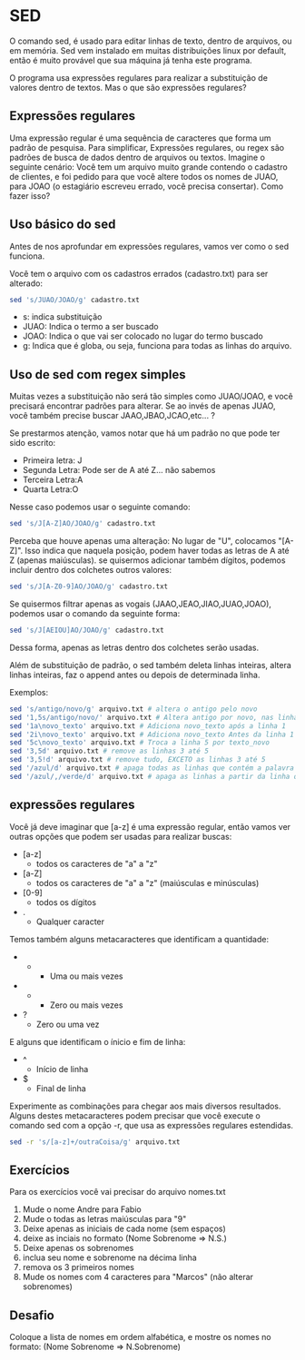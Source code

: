 # SED
O comando sed, é usado para editar linhas de texto, dentro de arquivos, ou em memória. Sed vem instalado em muitas distribuições linux por default, então é muito provável que sua máquina já tenha este programa.

O programa usa expressões regulares para realizar a substituição de valores dentro de textos. Mas o que são expressões regulares?

## Expressões regulares

Uma expressão regular é uma sequência de caracteres que forma um padrão de pesquisa. Para simplificar, Expressões regulares, ou regex são padrões de busca de dados dentro de arquivos ou textos. Imagine o seguinte cenário: Você tem um arquivo muito grande contendo o cadastro de clientes, e foi pedido para que você altere todos os nomes de JUAO, para JOAO (o estagiário escreveu errado, você precisa consertar). Como fazer isso?

## Uso básico do sed

Antes de nos aprofundar em expressões regulares, vamos ver como o sed funciona.

Você tem o arquivo com os cadastros errados (cadastro.txt) para ser alterado:

```bash
sed 's/JUAO/JOAO/g' cadastro.txt
```
* s: indica substituição
* JUAO: Indica o termo a ser buscado
* JOAO: Indica o que vai ser colocado no lugar do termo buscado
* g: Indica que é globa, ou seja, funciona para todas as linhas do arquivo.

## Uso de sed com regex simples

Muitas vezes a substituição não será tão simples como JUAO/JOAO, e você precisará encontrar padrões para alterar. Se ao invés de apenas JUAO, você também precise buscar JAAO,JBAO,JCAO,etc... ?

Se prestarmos atenção, vamos notar que há um padrão no que pode ter sido escrito:

* Primeira letra: J
* Segunda Letra: Pode ser de A até Z... não sabemos
* Terceira Letra:A
* Quarta Letra:O

Nesse caso podemos usar o seguinte comando:

```bash
sed 's/J[A-Z]AO/JOAO/g' cadastro.txt
```
Perceba que houve apenas uma alteração: No lugar de "U", colocamos "[A-Z]". Isso indica que naquela posição, podem haver todas as letras de A até Z (apenas maiúsculas). se quisermos adicionar também dígitos, podemos incluir dentro dos colchetes outros valores:
``` bash
sed 's/J[A-Z0-9]AO/JOAO/g' cadastro.txt
```

Se quisermos filtrar apenas as vogais (JAAO,JEAO,JIAO,JUAO,JOAO), podemos usar o comando da seguinte forma:

``` bash
sed 's/J[AEIOU]AO/JOAO/g' cadastro.txt
```
Dessa forma, apenas as letras dentro dos colchetes serão usadas.

Além de substituição de padrão, o sed também deleta linhas inteiras, altera linhas inteiras, faz o append antes ou depois de determinada linha.

Exemplos:

```bash
sed 's/antigo/novo/g' arquivo.txt # altera o antigo pelo novo
sed '1,5s/antigo/novo/' arquivo.txt # Altera antigo por novo, nas linhas 1 a 5
sed '1a\novo_texto' arquivo.txt # Adiciona novo_texto após a linha 1
sed '2i\novo_texto' arquivo.txt # Adiciona novo_texto Antes da linha 1
sed '5c\novo_texto' arquivo.txt # Troca a linha 5 por texto_novo
sed '3,5d' arquivo.txt # remove as linhas 3 até 5
sed '3,5!d' arquivo.txt # remove tudo, EXCETO as linhas 3 até 5
sed '/azul/d' arquivo.txt # apaga todas as linhas que contém a palavra azul
sed '/azul/,/verde/d' arquivo.txt # apaga as linhas a partir da linha que tem a palavra azul, até a linha que tem a palavra verde
```

## expressões regulares
Você já deve imaginar que [a-z] é uma expressão regular, então vamos ver outras opções que podem ser usadas para realizar buscas:

* [a-z]
    * todos os caracteres de "a" a "z"
* [a-Z]
    * todos os caracteres de "a" a "z" (maiúsculas e minúsculas)
* [0-9]
    * todos os dígitos
* .
    * Qualquer caracter

Temos também alguns metacaracteres que identificam a quantidade:

* +
    * Uma ou mais vezes
* *
    * Zero ou mais vezes
* ?
    * Zero ou uma vez

E alguns que identificam o ínicio e fim de linha:

* ^
    * Início de linha
* $
    * Final de linha

Experimente as combinações para chegar aos mais diversos resultados. Alguns destes metacaracteres podem precisar que você execute o comando sed com a opção -r, que usa as expressões regulares estendidas.

```bash
sed -r 's/[a-z]+/outraCoisa/g' arquivo.txt
```

## Exercícios
Para os exercícios você vai precisar do arquivo nomes.txt

1. Mude o nome Andre para Fabio
2. Mude o todas as letras maiúsculas para "9"
3. Deixe apenas as iniciais de cada nome (sem espaços)
4. deixe as inciais no formato (Nome Sobrenome => N.S.)
5. Deixe apenas os sobrenomes
6. inclua seu nome e sobrenome na décima linha
7. remova os 3 primeiros nomes
8. Mude os nomes com 4 caracteres para "Marcos" (não alterar sobrenomes)

## Desafio
Coloque a lista de nomes em ordem alfabética, e mostre os nomes no formato: (Nome Sobrenome => N.Sobrenome)